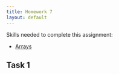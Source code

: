 ```yaml
---
title: Homework 7
layout: default
---
```


Skills needed to complete this assignment:

- [Arrays](/lecture/arrays.html)

## Task 1

